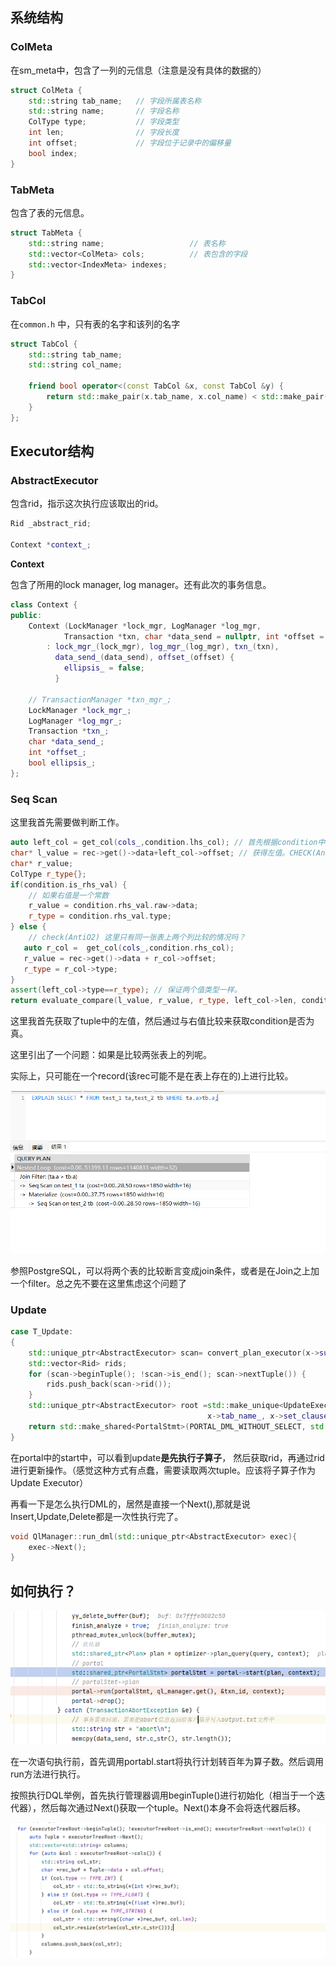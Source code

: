 ## 系统结构

### ColMeta

在sm_meta中，包含了一列的元信息（注意是没有具体的数据的）

```C++
struct ColMeta {
    std::string tab_name;   // 字段所属表名称
    std::string name;       // 字段名称
    ColType type;           // 字段类型
    int len;                // 字段长度
    int offset;             // 字段位于记录中的偏移量
    bool index;     
}
```

### TabMeta

包含了表的元信息。

```C++
struct TabMeta {
    std::string name;                   // 表名称
    std::vector<ColMeta> cols;          // 表包含的字段
    std::vector<IndexMeta> indexes; 
}
```

### TabCol

在`common.h` 中，只有表的名字和该列的名字

```C++
struct TabCol {
    std::string tab_name;
    std::string col_name;

    friend bool operator<(const TabCol &x, const TabCol &y) {
        return std::make_pair(x.tab_name, x.col_name) < std::make_pair(y.tab_name, y.col_name);
    }
};
```

## Executor结构

### AbstractExecutor

包含rid，指示这次执行应该取出的rid。



```C++
Rid _abstract_rid;

Context *context_;
```

**Context**

包含了所用的lock manager, log manager。还有此次的事务信息。

```C++
class Context {
public:
    Context (LockManager *lock_mgr, LogManager *log_mgr, 
            Transaction *txn, char *data_send = nullptr, int *offset = &const_offset)
        : lock_mgr_(lock_mgr), log_mgr_(log_mgr), txn_(txn),
          data_send_(data_send), offset_(offset) {
            ellipsis_ = false;
          }

    // TransactionManager *txn_mgr_;
    LockManager *lock_mgr_;
    LogManager *log_mgr_;
    Transaction *txn_;
    char *data_send_;
    int *offset_;
    bool ellipsis_;
};
```

### Seq Scan

这里我首先需要做判断工作。

```C++
auto left_col = get_col(cols_,condition.lhs_col); // 首先根据condition中，左侧列的名字，来获取该列的数据
char* l_value = rec->get()->data+left_col->offset; // 获得左值。CHECK(AntiO2) 这里左值一定是常量吗？有没有可能两边都是常数。
char* r_value;
ColType r_type{};
if(condition.is_rhs_val) {
    // 如果右值是一个常数
    r_value = condition.rhs_val.raw->data;
    r_type = condition.rhs_val.type;
} else {
    // check(AntiO2) 这里只有同一张表上两个列比较的情况吗？
   auto r_col =  get_col(cols_,condition.rhs_col);
   r_value = rec->get()->data + r_col->offset;
   r_type = r_col->type;
}
assert(left_col->type==r_type); // 保证两个值类型一样。
return evaluate_compare(l_value, r_value, r_type, left_col->len, condition.op); 
```

这里我首先获取了tuple中的左值，然后通过与右值比较来获取condition是否为真。

这里引出了一个问题：如果是比较两张表上的列呢。

实际上，只可能在一个record(该rec可能不是在表上存在的)上进行比较。

![image-20230714224109962](./Executor.assets/image-20230714224109962.png)

参照PostgreSQL，可以将两个表的比较断言变成join条件，或者是在Join之上加一个filter。总之先不要在这里焦虑这个问题了

### Update

```C++
case T_Update:
{
    std::unique_ptr<AbstractExecutor> scan= convert_plan_executor(x->subplan_, context);
    std::vector<Rid> rids;
    for (scan->beginTuple(); !scan->is_end(); scan->nextTuple()) {
        rids.push_back(scan->rid());
    }
    std::unique_ptr<AbstractExecutor> root =std::make_unique<UpdateExecutor>(sm_manager_, 
                                            x->tab_name_, x->set_clauses_, x->conds_, rids, context);
    return std::make_shared<PortalStmt>(PORTAL_DML_WITHOUT_SELECT, std::vector<TabCol>(), std::move(root), plan);
}


```

在portal中的start中，可以看到update**是先执行子算子**， 然后获取rid，再通过rid进行更新操作。（感觉这种方式有点蠢，需要读取两次tuple。应该将子算子作为Update Executor）



再看一下是怎么执行DML的，居然是直接一个Next(),那就是说Insert,Update,Delete都是一次性执行完了。

```C++
void QlManager::run_dml(std::unique_ptr<AbstractExecutor> exec){
    exec->Next();
}
```

## 如何执行？

![image-20230715171705187](./Executor.assets/image-20230715171705187.png)

在一次语句执行前，首先调用portabl.start将执行计划转百年为算子数。然后调用run方法进行执行。

按照执行DQL举例，首先执行管理器调用beginTuple()进行初始化（相当于一个迭代器），然后每次通过Next()获取一个tuple。Next()本身不会将迭代器后移。

![image-20230715171940456](./Executor.assets/image-20230715171940456.png)
